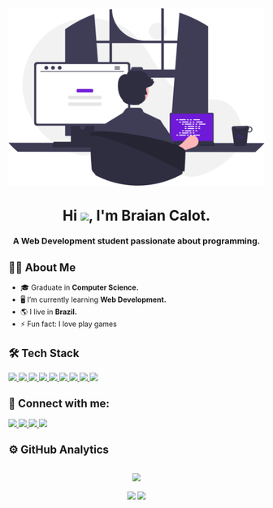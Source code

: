 <a href="#"><img width="100%" height="350px" src="prog.svg"></a>


<h1 align="center"> Hi <img src="https://raw.githubusercontent.com/MartinHeinz/MartinHeinz/master/wave.gif" width="30px">, I'm Braian Calot. </h1> 
<h3 align="center">A Web Development student passionate about programming.</h3>

## 🙋‍♂ About Me
- 🎓 Graduate in **Computer Science.**
- 🖥️ I’m currently learning **Web Development.**
- 🌎 I live in **Brazil.**
- ⚡ Fun fact: I love play games


<h2> 🛠️ Tech Stack </h2>
<a href="https://developer.mozilla.org/en-US/docs/Web/JavaScript" target="_blank"> <img src="https://img.icons8.com/color/48/000000/javascript.png"/> </a>
<a href="https://www.w3.org/html/" target="_blank"> <img src="https://img.icons8.com/color/48/000000/html-5.png"/> </a>
<a href="https://www.w3schools.com/css/" target="_blank"> <img src="https://img.icons8.com/color/48/000000/css3.png"/> </a>
<a href="https://reactjs.org/" target="_blank"> <img src="https://img.icons8.com/color/48/000000/react-native.png"/> </a>
<a href="https://www.python.org" target="_blank"> <img src="https://img.icons8.com/color/48/000000/python"/> </a>
<a href="https://www.java.com" target="_blank"> <img src="https://img.icons8.com/color/48/000000/java-coffee-cup-logo.png"/> </a>
<a href="https://git-scm.com/" target="_blank"> <img src="https://img.icons8.com/color/48/000000/git.png"/> </a>
<a href="https://git-scm.com/" target="_blank"> <img src="https://img.icons8.com/color/48/000000/github.png"/> </a>
<a href="https://www.figma.com/" target="_blank"> <img src="https://img.icons8.com/color/48/000000/figma.png"/> </a>


<div>
  
  <h2>📲 Connect with me:</h2>
  <a href="https://www.linkedin.com/in/braiancalot/" target="_blank">
  <img src="https://img.shields.io/badge/LinkedIn-0077B5?style=for-the-badge&logo=linkedin&logoColor=white">
  </a>

  <a href="https://www.facebook.com/braian.calot/" target="_blank">
  <img src="https://img.shields.io/badge/Facebook-1877F2?style=for-the-badge&logo=facebook&logoColor=white">
  </a>

  <a href="https://www.instagram.com/braian.calot/" target="_blank">
  <img src="https://img.shields.io/badge/Instagram-E4405F?style=for-the-badge&logo=instagram&logoColor=white">
  </a>
  
  <a href="https://www.youtube.com/channel/UC_saKlMQ_08XvZ63i2jtf4A" target="_blank">
  <img src="https://img.shields.io/badge/YouTube-FF0000?style=for-the-badge&logo=youtube&logoColor=white">
  </a>
  
<br>	
<h2> ⚙️  GitHub Analytics </h2>
<br>
<div align="center">
  <img height="180cm" src="https://github-readme-streak-stats.herokuapp.com/?user=braiancalot&theme=tokyonight&hide_border=true&stroke=0000&background=060A0CD0"/>
</div>
 
<br>
<div align="center">
  <img height="180cm" src="https://github-readme-stats.vercel.app/api?username=braiancalot&theme=tokyonight&show_icons=true&hide_border=true&stroke=0000&background=060A0CD0"/>
  <img height="180cm" src="https://github-readme-stats.vercel.app/api/top-langs/?username=braiancalot&hide=html&layout=compact&theme=tokyonight&hide_border=true&stroke=0000&background=060A0CD0"/>
</div>



 






<!--
**braiancalot/braiancalot** is a ✨ _special_ ✨ repository because its `README.md` (this file) appears on your GitHub profile.

Here are some ideas to get you started:

- 🔭 I’m currently working on ...
- 🌱 I’m currently learning ...
- 👯 I’m looking to collaborate on ...
- 🤔 I’m looking for help with ...
- 💬 Ask me about ...
- 📫 How to reach me: ...
- 😄 Pronouns: ...
- ⚡ Fun fact: ...
-->
